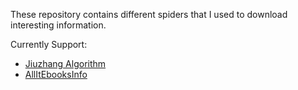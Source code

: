 These repository contains different spiders that I used to download interesting information.

Currently Support:

+ [Jiuzhang Algorithm](www.jiuzhang.com)
+ [AllItEbooksInfo](www.allitebooksinfo)
